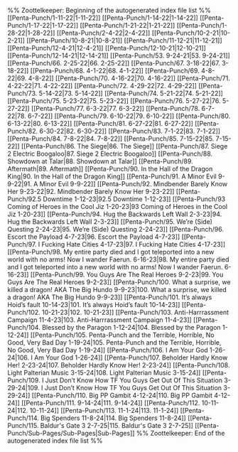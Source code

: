 %% Zoottelkeeper: Beginning of the autogenerated index file list  %%
 [[Penta-Punch/1-11-22|1-11-22]]
 [[Penta-Punch/1-14-22|1-14-22]]
 [[Penta-Punch/1-17-22|1-17-22]]
 [[Penta-Punch/1-21-22|1-21-22]]
 [[Penta-Punch/1-28-22|1-28-22]]
 [[Penta-Punch/2-4-22|2-4-22]]
 [[Penta-Punch/10-2-21|10-2-21]]
 [[Penta-Punch/10-8-21|10-8-21]]
 [[Penta-Punch/11-12-21|11-12-21]]
 [[Penta-Punch/12-4-21|12-4-21]]
 [[Penta-Punch/12-10-21|12-10-21]]
 [[Penta-Punch/12-14-21|12-14-21]]
 [[Penta-Punch/53. 9-24-21|53. 9-24-21]]
 [[Penta-Punch/66. 2-25-22|66. 2-25-22]]
 [[Penta-Punch/67. 3-18-22|67. 3-18-22]]
 [[Penta-Punch/68. 4-1-22|68. 4-1-22]]
 [[Penta-Punch/69. 4-8-22|69. 4-8-22]]
 [[Penta-Punch/70. 4-16-22|70. 4-16-22]]
 [[Penta-Punch/71. 4-22-22|71. 4-22-22]]
 [[Penta-Punch/72. 4-29-22|72. 4-29-22]]
 [[Penta-Punch/73. 5-14-22|73. 5-14-22]]
 [[Penta-Punch/74. 5-21-22|74. 5-21-22]]
 [[Penta-Punch/75. 5-23-22|75. 5-23-22]]
 [[Penta-Punch/76. 5-27-22|76. 5-27-22]]
 [[Penta-Punch/77. 6-3-22|77. 6-3-22]]
 [[Penta-Punch/78. 6-7-22|78. 6-7-22]]
 [[Penta-Punch/79. 6-10-22|79. 6-10-22]]
 [[Penta-Punch/80. 6-13-22|80. 6-13-22]]
 [[Penta-Punch/81. 6-27-22|81. 6-27-22]]
 [[Penta-Punch/82. 6-30-22|82. 6-30-22]]
 [[Penta-Punch/83. 7-1-22|83. 7-1-22]]
 [[Penta-Punch/84. 7-8-22|84. 7-8-22]]
 [[Penta-Punch/85. 7-15-22|85. 7-15-22]]
 [[Penta-Punch/86. The Siege|86. The Siege]]
 [[Penta-Punch/87. Siege 2 Electric Boogaloo|87. Siege 2 Electric Boogaloo]]
 [[Penta-Punch/88. Showdown at Talar|88. Showdown at Talar]]
 [[Penta-Punch/89. Aftermath|89. Aftermath]]
 [[Penta-Punch/90. In the Hall of the Dragon King|90. In the Hall of the Dragon King]]
 [[Penta-Punch/91. A Minor Evil 9-9-22|91. A Minor Evil 9-9-22]]
 [[Penta-Punch/92. Mindbender Barely Know Her 9-23-22|92. Mindbender Barely Know Her 9-23-22]]
 [[Penta-Punch/92.5 Downtime 1-12-23|92.5 Downtime 1-12-23]]
 [[Penta-Punch/93 Coming of Heroes in the Cool Jiz 1-20-23|93 Coming of Heroes in the Cool Jiz 1-20-23]]
 [[Penta-Punch/94. Hug the Backwards Left Wall 2-3-23|94. Hug the Backwards Left Wall 2-3-23]]
 [[Penta-Punch/95. We’re (Side) Questing 2-24-23|95. We’re (Side) Questing 2-24-23]]
 [[Penta-Punch/96. Escort the Payload 4-7-23|96. Escort the Payload 4-7-23]]
 [[Penta-Punch/97. I Fucking Hate Cities 4-17-23|97. I Fucking Hate Cities 4-17-23]]
 [[Penta-Punch/98. My entire party died and I got teleported into a new world with no arms! Now I wander Faerun. 6-16-23|98. My entire party died and I got teleported into a new world with no arms! Now I wander Faerun. 6-16-23]]
 [[Penta-Punch/99. You Guys Are The Real Heroes 9-2-23|99. You Guys Are The Real Heroes 9-2-23]]
 [[Penta-Punch/100. What a surprise, we killed a dragon! AKA The Big Hundo 9-9-23|100. What a surprise, we killed a dragon! AKA The Big Hundo 9-9-23]]
 [[Penta-Punch/101. It’s always Hoid’s fault 10-14-23|101. It’s always Hoid’s fault 10-14-23]]
 [[Penta-Punch/102. 10-21-23|102. 10-21-23]]
 [[Penta-Punch/103. Anti-Harrrassment Campaign 11-4-23|103. Anti-Harrrassment Campaign 11-4-23]]
 [[Penta-Punch/104. Blessed by the Paragon 1-12-24|104. Blessed by the Paragon 1-12-24]]
 [[Penta-Punch/105. Penta-Punch and the Terrible, Horrible, No Good, Very Bad Day 1-19-24|105. Penta-Punch and the Terrible, Horrible, No Good, Very Bad Day 1-19-24]]
 [[Penta-Punch/106. I Am Your God 1-26-24|106. I Am Your God 1-26-24]]
 [[Penta-Punch/107. Beholder Hardly Know Her! 2-23-24|107. Beholder Hardly Know Her! 2-23-24]]
 [[Penta-Punch/108. Light Palterian Music 3-15-24|108. Light Palterian Music 3-15-24]]
 [[Penta-Punch/109. I Just Don’t Know How TF You Guys Get Out Of This Situation 3-29-24|109. I Just Don’t Know How TF You Guys Get Out Of This Situation 3-29-24]]
 [[Penta-Punch/110. Big PP Gambit 4-12-24|110. Big PP Gambit 4-12-24]]
 [[Penta-Punch/111. 9-14-24|111. 9-14-24]]
 [[Penta-Punch/112. 10-11-24|112. 10-11-24]]
 [[Penta-Punch/113. 11-1-24|113. 11-1-24]]
 [[Penta-Punch/114. Big Spenders 11-8-24|114. Big Spenders 11-8-24]]
 [[Penta-Punch/115. Baldur's Gate 3 2-7-25|115. Baldur's Gate 3 2-7-25]]
 [[Penta-Punch/Sub-Pages/Sub-Pages|Sub-Pages]]
%% Zoottelkeeper: End of the autogenerated index file list  %%
